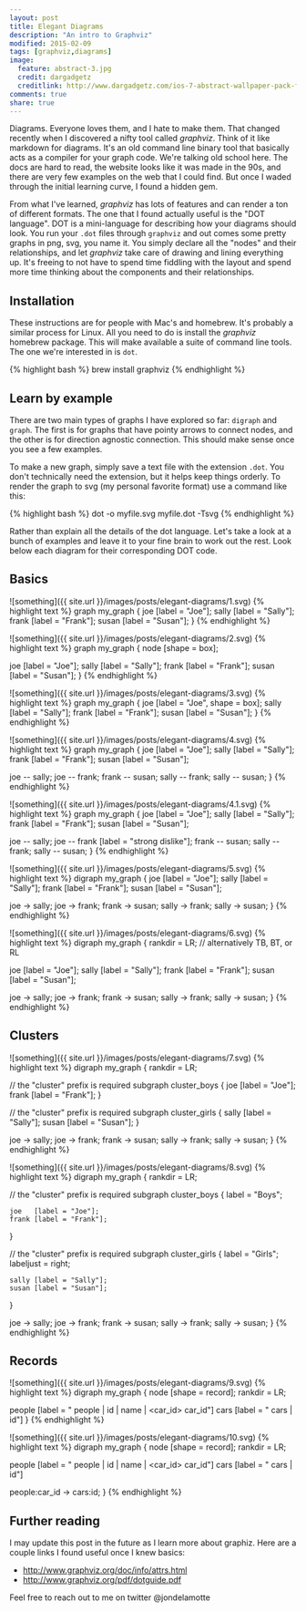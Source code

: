 ```yaml
---
layout: post
title: Elegant Diagrams
description: "An intro to Graphviz"
modified: 2015-02-09
tags: [graphviz,diagrams]
image:
  feature: abstract-3.jpg
  credit: dargadgetz
  creditlink: http://www.dargadgetz.com/ios-7-abstract-wallpaper-pack-for-iphone-5-and-ipod-touch-retina/
comments: true
share: true
---
```


Diagrams. Everyone loves them, and I hate to make them. That changed recently
when I discovered a nifty tool called *graphviz*. Think of it like markdown for
diagrams. It's an old command line binary tool that basically acts as a
compiler for your graph code. We're talking old school here. The docs are hard
to read, the website looks like it was made in the 90s, and there are very few
examples on the web that I could find. But once I waded through the initial
learning curve, I found a hidden gem.

From what I've learned, *graphviz* has lots of features and can render a ton of
different formats. The one that I found actually useful is the "DOT language".
DOT is a mini-language for describing how your diagrams should look. You run
your `.dot` files through `graphviz` and out comes some pretty graphs in png,
svg, you name it. You simply declare all the "nodes" and their relationships,
and let *graphviz* take care of drawing and lining everything up. It's freeing to
not have to spend time fiddling with the layout and spend more time thinking
about the components and their relationships.

## Installation

These instructions are for people with Mac's and homebrew. It's probably a
similar process for Linux. All you need to do is install the *graphviz*
homebrew package. This will make available a suite of command line tools. The
one we're interested in is `dot`.

{% highlight bash %}
brew install graphviz
{% endhighlight %}

## Learn by example

There are two main types of graphs I have explored so far: `digraph` and
`graph`. The first is for graphs that have pointy arrows to connect nodes, and
the other is for direction agnostic connection. This should make sense once you
see a few examples.

To make a new graph, simply save a text file with the extension `.dot`. You
don't technically need the extension, but it helps keep things orderly. To
render the graph to svg (my personal favorite format) use a command like this:

{% highlight bash %}
dot -o myfile.svg myfile.dot -Tsvg
{% endhighlight %}

Rather than explain all the details of the dot language. Let's take a look at
a bunch of examples and leave it to your fine brain to work out the rest. Look
below each diagram for their corresponding DOT code.

## Basics

![something]({{ site.url }}/images/posts/elegant-diagrams/1.svg)
{% highlight text %}
graph my_graph {
  joe   [label = "Joe"];
  sally [label = "Sally"];
  frank [label = "Frank"];
  susan [label = "Susan"];
}
{% endhighlight %}

![something]({{ site.url }}/images/posts/elegant-diagrams/2.svg)
{% highlight text %}
graph my_graph {
  node  [shape = box];

  joe   [label = "Joe"];
  sally [label = "Sally"];
  frank [label = "Frank"];
  susan [label = "Susan"];
}
{% endhighlight %}

![something]({{ site.url }}/images/posts/elegant-diagrams/3.svg)
{% highlight text %}
graph my_graph {
  joe   [label = "Joe", shape = box];
  sally [label = "Sally"];
  frank [label = "Frank"];
  susan [label = "Susan"];
}
{% endhighlight %}

![something]({{ site.url }}/images/posts/elegant-diagrams/4.svg)
{% highlight text %}
graph my_graph {
  joe   [label = "Joe"];
  sally [label = "Sally"];
  frank [label = "Frank"];
  susan [label = "Susan"];

  joe   -- sally;
  joe   -- frank;
  frank -- susan;
  sally -- frank;
  sally -- susan;
}
{% endhighlight %}

![something]({{ site.url }}/images/posts/elegant-diagrams/4.1.svg)
{% highlight text %}
graph my_graph {
  joe   [label = "Joe"];
  sally [label = "Sally"];
  frank [label = "Frank"];
  susan [label = "Susan"];

  joe   -- sally;
  joe   -- frank [label = "strong dislike"];
  frank -- susan;
  sally -- frank;
  sally -- susan;
}
{% endhighlight %}

![something]({{ site.url }}/images/posts/elegant-diagrams/5.svg)
{% highlight text %}
digraph my_graph {
  joe   [label = "Joe"];
  sally [label = "Sally"];
  frank [label = "Frank"];
  susan [label = "Susan"];

  joe   -> sally;
  joe   -> frank;
  frank -> susan;
  sally -> frank;
  sally -> susan;
}
{% endhighlight %}

![something]({{ site.url }}/images/posts/elegant-diagrams/6.svg)
{% highlight text %}
digraph my_graph {
  rankdir = LR; // alternatively TB, BT, or RL

  joe   [label = "Joe"];
  sally [label = "Sally"];
  frank [label = "Frank"];
  susan [label = "Susan"];

  joe   -> sally;
  joe   -> frank;
  frank -> susan;
  sally -> frank;
  sally -> susan;
}
{% endhighlight %}

## Clusters

![something]({{ site.url }}/images/posts/elegant-diagrams/7.svg)
{% highlight text %}
digraph my_graph {
  rankdir = LR;

  // the "cluster" prefix is required
  subgraph cluster_boys {
    joe   [label = "Joe"];
    frank [label = "Frank"];
  }

  // the "cluster" prefix is required
  subgraph cluster_girls {
    sally [label = "Sally"];
    susan [label = "Susan"];
  }

  joe   -> sally;
  joe   -> frank;
  frank -> susan;
  sally -> frank;
  sally -> susan;
}
{% endhighlight %}

![something]({{ site.url }}/images/posts/elegant-diagrams/8.svg)
{% highlight text %}
digraph my_graph {
  rankdir = LR;

  // the "cluster" prefix is required
  subgraph cluster_boys {
    label = "Boys";

    joe   [label = "Joe"];
    frank [label = "Frank"];
  }

  // the "cluster" prefix is required
  subgraph cluster_girls {
    label = "Girls";
    labeljust = right;

    sally [label = "Sally"];
    susan [label = "Susan"];
  }

  joe   -> sally;
  joe   -> frank;
  frank -> susan;
  sally -> frank;
  sally -> susan;
}
{% endhighlight %}

## Records

![something]({{ site.url }}/images/posts/elegant-diagrams/9.svg)
{% highlight text %}
digraph my_graph {
  node [shape = record];
  rankdir = LR;

  people [label = "<people> people | <id> id | <name> name | <car_id> car_id"]
  cars   [label = "<cars> cars | <id> id"]
}
{% endhighlight %}

![something]({{ site.url }}/images/posts/elegant-diagrams/10.svg)
{% highlight text %}
digraph my_graph {
  node [shape = record];
  rankdir = LR;

  people [label = "<people> people | <id> id | <name> name | <car_id> car_id"]
  cars   [label = "<cars> cars | <id> id"]

  people:car_id -> cars:id;
}
{% endhighlight %}

## Further reading

I may update this post in the future as I learn more about graphiz. Here are a
couple links I found useful once I knew basics:

- http://www.graphviz.org/doc/info/attrs.html
- http://www.graphviz.org/pdf/dotguide.pdf

Feel free to reach out to me on twitter @jondelamotte

